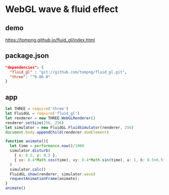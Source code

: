 # WebGL wave & fluid effect

## demo
https://tompng.github.io/fluid_gl/index.html

## package.json
```json
"dependencies": {
  "fluid_gl" : "git://github.com/tompng/fluid_gl.git",
  "three": "^0.86.0"
}
```

## app
```js
let THREE = require('three')
let FluidGL = require('fluid_gl')
let renderer = new THREE.WebGLRenderer()
renderer.setSize(256, 256)
let simulator = new FluidGL.FluidSimulator(renderer, 256)
document.body.appendChild(renderer.domElement)

function animate(){
  let time = performance.now()/1000
  simulator.disturb(
    { x: 0.5, y: 0.5 },
    { vx: 0.4*Math.cos(time), vy: 0.4*Math.sin(time), a: 1, b: 0.5+0.5*Math.sin(time/3) }
  )
  simulator.calc()
  FluidGL.show(renderer, simulator.wave)
  requestAnimationFrame(animate);
}
animate()
```
